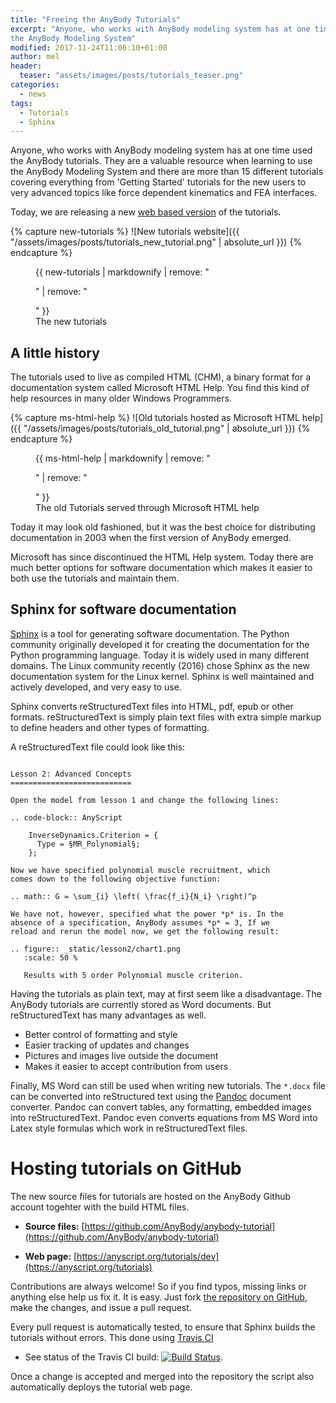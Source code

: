```yaml
---
title: "Freeing the AnyBody Tutorials"
excerpt: "Anyone, who works with AnyBody modeling system has at one time used the the AnyBody tutorials. They are a valuable resources when learning to use
the AnyBody Modeling System"
modified: 2017-11-24T11:06:10+01:00
author: mel
header:
  teaser: "assets/images/posts/tutorials_teaser.png"
categories:
  - news
tags: 
  - Tutorials
  - Sphinx
---
```


Anyone, who works with AnyBody modeling system has at one time used the AnyBody
tutorials. They are a valuable resource when learning to use the AnyBody
Modeling System and there are more than 15 different tutorials covering
everything from 'Getting Started' tutorials for the new users to very advanced
topics like force dependent kinematics and FEA interfaces.


Today, we are releasing a new [web based version](https://anyscript.org/tutorials) of the tutorials. 


{% capture new-tutorials %}
![New tutorials website]({{ "/assets/images/posts/tutorials_new_tutorial.png" | absolute_url }})
{% endcapture %}

<figure>
  {{ new-tutorials | markdownify | remove: "<p>" | remove: "</p>" }}
  <figcaption>The new tutorials</figcaption>
</figure>


## A little history

The tutorials used to live as compiled HTML (CHM), a binary format for a
documentation system called Microsoft HTML Help. You find this kind of help
resources in many older Windows Programmers. 

{% capture ms-html-help %}
![Old tutorials hosted as Microsoft HTML help]({{ "/assets/images/posts/tutorials_old_tutorial.png" | absolute_url }})
{% endcapture %}

<figure>
  {{ ms-html-help | markdownify | remove: "<p>" | remove: "</p>" }}
  <figcaption>The old Tutorials served through Microsoft HTML help</figcaption>
</figure>

Today it may look old fashioned, but it was the best choice for distributing
documentation in 2003 when the first version of AnyBody emerged. 

Microsoft has since discontinued the HTML Help system. Today there are much
better options for software documentation which makes it easier to both use the
tutorials and maintain them.


## Sphinx for software documentation

[Sphinx](http://www.sphinx-doc.org/en/stable/) is a tool for generating software
documentation. The Python community originally developed it for creating the
documentation for the Python programming language. Today it is widely used in
many different domains. The Linux community recently (2016) chose Sphinx as the
new documentation system for the Linux kernel. Sphinx is well maintained and
actively developed, and very easy to use.

Sphinx converts reStructuredText files into HTML, pdf, epub or other formats.
reStructuredText is simply plain text files with extra simple markup to define
headers and other types of formatting.

A reStructuredText file could look like this: 

```

Lesson 2: Advanced Concepts
===========================

Open the model from lesson 1 and change the following lines:

.. code-block:: AnyScript

    InverseDynamics.Criterion = {
      Type = §MR_Polynomial§;
    };

Now we have specified polynomial muscle recruitment, which 
comes down to the following objective function:

.. math:: G = \sum_{i} \left( \frac{f_i}{N_i} \right)^p

We have not, however, specified what the power *p* is. In the
absence of a specification, AnyBody assumes *p* = 3, If we 
reload and rerun the model now, we get the following result:

.. figure:: _static/lesson2/chart1.png
   :scale: 50 %
   
   Results with 5 order Polynomial muscle criterion.

``` 

Having the tutorials as plain text, may at first seem like a disadvantage. The
AnyBody tutorials are currently stored as Word documents. But reStructuredText
has many advantages as well.

- Better control of formatting and style
- Easier tracking of updates and changes
- Pictures and images live outside the document
- Makes it easier to accept contribution from users

Finally, MS Word can still be used when writing new tutorials. The `*.docx` file
can be converted into reStructured text using the [Pandoc](https://pandoc.org/)
document converter. Pandoc can convert tables, any formatting, embedded images
into reStructuredText. Pandoc even converts equations from MS Word into Latex
style formulas which work in reStructuredText files.


# Hosting tutorials on GitHub

The new source files for tutorials are hosted on the AnyBody Github account togehter with the build HTML files.

- **Source files:** [https://github.com/AnyBody/anybody-tutorial](https://github.com/AnyBody/anybody-tutorial)

- **Web page:** [https://anyscript.org/tutorials/dev](https://anyscript.org/tutorials)


Contributions are always welcome! So if you find typos, missing links or
anything else help us fix it. It is easy. Just fork [the repository on
GitHub](https://github.com/AnyBody/anybody-tutorial>), make the changes, and
issue a pull request. 

Every pull request is automatically tested, to ensure that Sphinx builds the
tutorials without errors. This done using [Travis
CI](https://en.wikipedia.org/wiki/Travis_CI) 

- See status of the Travis CI build: [![Build
  Status](https://travis-ci.org/AnyBody/anybody-tutorial.svg?branch=master)](https://travis-ci.org/AnyBody/anybody-tutorial).

Once a change is accepted and merged into the repository the script also
automatically deploys the tutorial web page.








